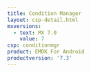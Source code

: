 ```yaml
---
title: Condition Manager
layout: csp-detail.html
mxversions:
  - text: MX 7.0
    value: 7
csp: conditionmgr
product: EMDK For Android
productversion: '7.3'
---
```


















